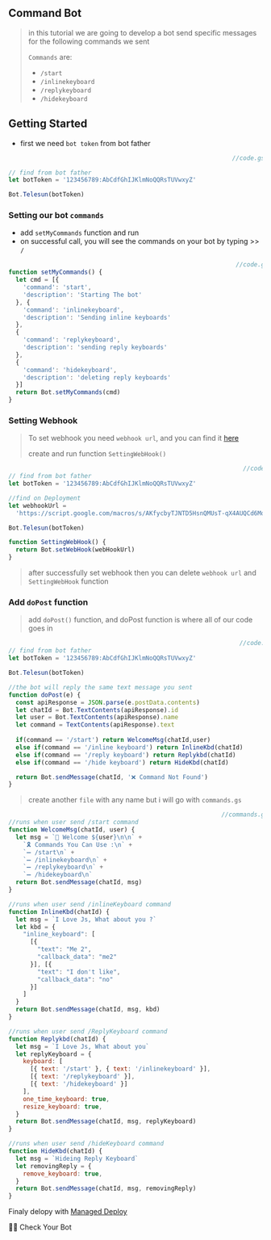## Command Bot

> in this tutorial we are going to develop a bot send specific messages for the following commands we sent
>
> `Commands` are:
>
> - `/start`
> - `/inlinekeyboard`
> - `/replykeyboard`
> - `/hidekeyboard`

## Getting Started


- first we need `bot token` from bot father

```js
                                                              //code.gs 

// find from bot father
let botToken = '123456789:AbCdfGhIJKlmNoQQRsTUVwxyZ'

Bot.Telesun(botToken)
```

### Setting our bot `commands`

- add `setMyCommands` function and run
- on successful call, you will see the commands on your bot by typing >>  `/`
```js
                                                               //code.gs
function setMyCommands() {
  let cmd = [{
    'command': 'start',
    'description': 'Starting The bot'
  }, {
    'command': 'inlinekeyboard',
    'description': 'Sending inline keyboards'
  },
  {
    'command': 'replykeyboard',
    'description': 'sending reply keyboards'
  },
  {
    'command': 'hidekeyboard',
    'description': 'deleting reply keyboards'
  }]
  return Bot.setMyCommands(cmd)
}
```
### Setting Webhook

> To set webhook you need `webhook url`, and you can find it [here](https://github.com/abdiu34567/telesun.js/blob/main/Deployments/First%20Time%20Deployment.md)
>
> create and run function `SettingWebHook()`

```js
                                                                 //code.gs
// find from bot father
let botToken = '123456789:AbCdfGhIJKlmNoQQRsTUVwxyZ'

//find on Deployment
let webhookUrl =
  'https://script.google.com/macros/s/AKfycbyTJNTD5HsnQMUsT-qX4AUQCd6Moex3zyf9cgdmlzly-mPxmlRlaxzt8lKhljq1zr6Ow/exec'

Bot.Telesun(botToken)

function SettingWebHook() {
  return Bot.setWebHook(webHookUrl)
}
```

> after successfully set webhook then you can delete `webhook url` and `SettingWebHook` function

### Add `doPost` function
> add `doPost()` function, and doPost function is where all of our code goes in

```js
                                                                //code.gs
// find from bot father
let botToken = '123456789:AbCdfGhIJKlmNoQQRsTUVwxyZ'

Bot.Telesun(botToken)

//the bot will reply the same text message you sent
function doPost(e) {
  const apiResponse = JSON.parse(e.postData.contents)
  let chatId = Bot.TextContents(apiResponse).id
  let user = Bot.TextContents(apiResponse).name
  let command = TextContents(apiResponse).text
  
  if(command == '/start') return WelcomeMsg(chatId,user)
  else if(command == '/inline keyboard') return InlineKbd(chatId)
  else if(command == '/reply keyboard') return Replykbd(chatId)
  else if(command == '/hide keyboard') return HideKbd(chatId)

  return Bot.sendMessage(chatId, '❌ Command Not Found')
}
```

> create another `file` with any name but i will go with `commands.gs`

```js
                                                           //commands.gs
//runs when user send /start command 
function WelcomeMsg(chatId, user) {
  let msg = `👤 Welcome ${user}\n\n` +
    `🎗 Commands You Can Use :\n` +
    `➖ /start\n` +
    `➖ /inlinekeyboard\n` +
    `➖ /replykeyboard\n` +
    `➖ /hidekeyboard\n`
  return Bot.sendMessage(chatId, msg)
}

//runs when user send /inlineKeyboard command
function InlineKbd(chatId) {
  let msg = `I Love Js, What about you ?`
  let kbd = {
    "inline_keyboard": [
      [{
        "text": "Me 2",
        "callback_data": "me2"
      }], [{
        "text": "I don't like",
        "callback_data": "no"
      }]
    ]
  }
  return Bot.sendMessage(chatId, msg, kbd)
}

//runs when user send /ReplyKeyboard command
function Replykbd(chatId) {
  let msg = `I Love Js, What about you`
  let replyKeyboard = {
    keyboard: [
      [{ text: '/start' }, { text: '/inlinekeyboard' }],
      [{ text: '/replykeyboard' }],
      [{ text: '/hidekeyboard' }]
    ],
    one_time_keyboard: true,
    resize_keyboard: true,
  }
  return Bot.sendMessage(chatId, msg, replyKeyboard)
}

//runs when user send /hideKeyboard command
function HideKbd(chatId) {
  let msg = `Hideing Reply Keyboard`
  let removingReply = {
    remove_keyboard: true,
  }
  return Bot.sendMessage(chatId, msg, removingReply)
}
```

Finaly delopy with [Managed Deploy](https://github.com/abdiu34567/telesun.js/blob/main/Deployments/Manage%20Deployment.md)

  🌟💪 Check Your Bot

